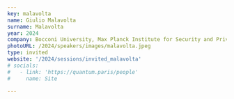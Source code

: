 ```yaml
---
key: malavolta
name: Giulio Malavolta
surname: Malavolta
year: 2024
company: Bocconi University, Max Planck Institute for Security and Privacy
photoURL: /2024/speakers/images/malavolta.jpeg
type: invited
website: '/2024/sessions/invited_malavolta'
# socials:
#   - link: 'https://quantum.paris/people'
#     name: Site

---
```

